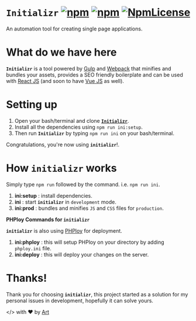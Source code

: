 # `Initializr` [![npm](https://img.shields.io/npm/v/:package.svg?style=flat-square)](https://www.npmjs.com/package/initializr) [![npm](https://img.shields.io/npm/dt/:package.svg?style=flat-square)](https://npmcharts.com/compare/initializr) [![NpmLicense](https://img.shields.io/npm/l/:package.svg?style=flat-square)](https://github.com/artisawesm/initializr/blob/master/LICENSE)

An automation tool for creating single page applications.

# What do we have here

**`Initializr`** is a tool powered by [Gulp](https://gulpjs.com/) and [Webpack](https://webpack.js.org/) that minifies and bundles your assets, provides a SEO friendly boilerplate and can be used with [React JS](https://reactjs.org/) (and soon to have [Vue JS](https://vuejs.org/) as well).

# Setting up

1. Open your bash/terminal and clone [**`Initializr`**](https://github.com/artisawesm/initializr).
2. Install all the dependencies using `npm run ini:setup`.
3. Then run **`Initializr`** by typing `npm run ini` on your bash/terminal.

Congratulations, you're now using **`initializr`**!.

# How `initializr` works

Simply type `npm run` followed by the command. i.e. `npm run ini`.

1. **ini:setup** : install dependencies.
2. **ini** : start **`initializr`** in `development` mode.
3. **ini:prod** : bundles and minifies `JS` and `CSS` files for `production`.

**PHPloy Commands for `initializr`**

**`initializr`** is also using [PHPloy](https://github.com/banago/PHPloy) for deployment.

1. **ini:phploy** : this will setup PHPloy on your directory by adding `phploy.ini` file.
2. **ini:deploy** : this will deploy your changes on the server.

# Thanks!

Thank you for choosing **`initializr`**, this project started as a solution for my personal issues in development, hopefully it can solve yours.

</> with :heart: by [Art](https://artisawesm.com/)
